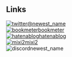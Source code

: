 ## Links
[<img src="https://t0.gstatic.com/faviconV2?client=SOCIAL&type=FAVICON&fallback_opts=TYPE,SIZE,URL&url=https://x.com&size=16" alt="twitter">@newest_name](https://twitter.com/newest_name)  
[<img src="https://t0.gstatic.com/faviconV2?client=SOCIAL&type=FAVICON&fallback_opts=TYPE,SIZE,URL&url=https://bookmeter.com&size=16" alt="bookmeter">bookmeter](https://bookmeter.com/users/1470782)   
[<img src="https://t0.gstatic.com/faviconV2?client=SOCIAL&type=FAVICON&fallback_opts=TYPE,SIZE,URL&url=https://hatena.blog/&size=16" alt="hatenablog">hatenablog](https://gibbet.hateblo.jp/)  
[<img src="https://t0.gstatic.com/faviconV2?client=SOCIAL&type=FAVICON&fallback_opts=TYPE,SIZE,URL&url=https://mixi.social/&size=16" alt="mixi2">mixi2](https://mixi.social/@namahage)  
<img src="https://t3.gstatic.com/faviconV2?client=SOCIAL&type=FAVICON&fallback_opts=TYPE,SIZE,URL&url=https://discord.com&size=16" alt="discord">newest_name
